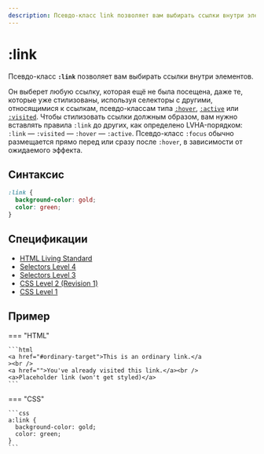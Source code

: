 ```yaml
---
description: Псевдо-класс link позволяет вам выбирать ссылки внутри элементов
---
```


# :link

Псевдо-класс **`:link`** позволяет вам выбирать ссылки внутри элементов.

Он выберет любую ссылку, которая ещё не была посещена, даже те, которые уже стилизованы, используя селекторы с другими, относящимися к ссылкам, псевдо-классам типа [`:hover`](hover.md), [`:active`](active.md) или [`:visited`](visited.md). Чтобы стилизовать ссылки должным образом, вам нужно вставлять правила `:link` до других, как определено LVHA-порядком: `:link` — `:visited` — `:hover` — `:active`. Псевдо-класс `:focus` обычно размещается прямо перед или сразу после `:hover`, в зависимости от ожидаемого эффекта.

## Синтаксис

```css
:link {
  background-color: gold;
  color: green;
}
```

## Спецификации

- [HTML Living Standard](https://html.spec.whatwg.org/multipage/scripting.html#selector-link)
- [Selectors Level 4](https://drafts.csswg.org/selectors-4/#link)
- [Selectors Level 3](https://drafts.csswg.org/selectors-3/#link)
- [CSS Level 2 (Revision 1)](http://www.w3.org/TR/CSS2/selector.html#link-pseudo-classes)
- [CSS Level 1](http://www.w3.org/TR/CSS1/#anchor-pseudo-classes)

## Пример

=== "HTML"

    ```html
    <a href="#ordinary-target">This is an ordinary link.</a
    ><br />
    <a href="">You've already visited this link.</a><br />
    <a>Placeholder link (won't get styled)</a>
    ```

=== "CSS"

    ```css
    a:link {
      background-color: gold;
      color: green;
    }
    ```
